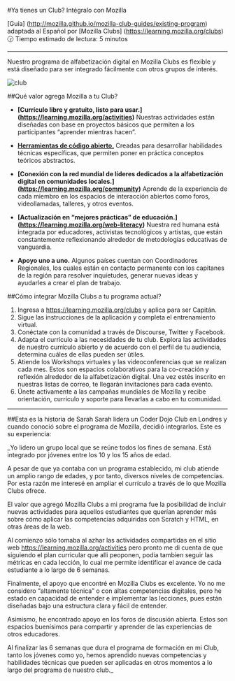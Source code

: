 #Ya tienes un Club? Intégralo con Mozilla

[Guía] (http://mozilla.github.io/mozilla-club-guides/existing-program) adaptada al Español por [Mozilla Clubs] (https://learning.mozilla.org/clubs)   
:clock230: Tiempo estimado de lectura: 5 minutos

***

Nuestro programa de alfabetización digital en Mozilla Clubs es flexible y está diseñado para ser integrado fácilmente con otros grupos de interés.  

![club](https://farm8.staticflickr.com/7471/26972336845_0cbfd3ae48_z.jpg)

##Qué valor agrega Mozilla a tu Club?

* **[Currículo libre y gratuito, listo para usar.] (https://learning.mozilla.org/activities)** Nuestras actividades están diseñadas con base en proyectos básicos que permiten a los participantes “aprender mientras hacen”.  

* **[Herramientas de código abierto.](https://learning.mozilla.org/tools)** Creadas para desarrollar habilidades técnicas específicas, que permiten poner en práctica conceptos teóricos abstractos. 

* **[Conexión con la red mundial de líderes dedicados a la alfabetización digital en comunidades locales.] (https://learning.mozilla.org/community)** Aprende de la experiencia de cada miembro en los espacios de  interacción abiertos como foros, videollamadas, talleres, y otros eventos.

* **[Actualización en “mejores prácticas” de educación.] (https://learning.mozilla.org/web-literacy)** Nuestra red humana está integrada por educadores, activistas tecnológicos y artistas, que están constantemente reflexionando alrededor de metodologías educativas de vanguardia. 

* **Apoyo uno a uno.** Algunos países cuentan con Coordinadores Regionales, los cuales están en contacto permanente con los capitanes de la región para resolver inquietudes, generar nuevas ideas y ayudarles a crear el plan de trabajo. 

##Cómo integrar Mozilla Clubs a tu programa actual?

1. Ingresa a https://learning.mozilla.org/clubs y aplica para ser Capitán. 
2. Sigue las instrucciones de la aplicación y completa el entrenamiento virtual.
3. Conéctate con la comunidad a través de Discourse, Twitter y Facebook.
4. Adapta el currículo a las necesidades de tu club. Explora las actividades de nuestro currículo abierto y de acuerdo con el perfil de tu audiencia, determina cuáles de ellas pueden ser útiles.   
5. Atiende los Workshops virtuales y las videoconferencias que se realizan cada mes.  Estos son espacios colaborativos para la co-creación y reflexión alrededor de la alfabetización digital. Una vez estés inscrito en nuestras listas de correo, te llegarán invitaciones para cada evento.
6. Únete activamente a las campañas mundiales de Mozilla y recibe orientación, currículo y soporte para llevarlas a cabo en tu comunidad.

***

##Esta es la historia de Sarah
Sarah lidera un Coder Dojo Club en Londres y cuando conoció sobre el programa de Mozilla, decidió integrarlos. Este es su experiencia:

>
_Yo lidero un grupo local que se reúne todos los fines de semana. Está integrado por jóvenes entre los 10 y los 15 años de edad.
>
A pesar de que ya contaba con un programa establecido, mi club atiende un amplio rango de edades, y por tanto, diversos niveles de competencias. Por esta razón me interesé en ampliar  el currículo a través de lo que Mozilla Clubs ofrece. 
>
El valor que agregó Mozilla Clubs a mi programa fue la posibilidad de incluir nuevas actividades  para aquellos estudiantes que querían aprender más  sobre cómo aplicar las competencias adquiridas con Scratch y HTML, en otras áreas de la web.
>
Al comienzo sólo tomaba al azhar las actividades compartidas en el sitio web https://learning.mozilla.org/activities pero pronto me di cuenta de que siguiendo el plan curricular que alli peoponen, podia tambien seguir las métricas en cada lección, lo cual me permite identificar el avance de cada estudiante a lo largo de 6 semanas.
>
Finalmente, el apoyo que encontré en Mozilla Clubs es excelente. Yo no me considero “altamente técnica” o con altas competencias digitales, pero he estado en capacidad de entender e implementar las lecciones, pues están diseñadas bajo una estructura clara y fácil de  entender. 
>
Asimismo, he encontrado apoyo en los foros de discusión abierta. Estos son espacios buenísimos para compartir y aprender de las experiencias de otros educadores.  
>
Al finalizar las 6 semanas que dura el programa de formación en mi Club, tanto los jóvenes como yo, hemos aprendido nuevas competencias y habilidades técnicas que pueden ser aplicadas en otros momentos a lo largo del programa de nuestro club._ 
